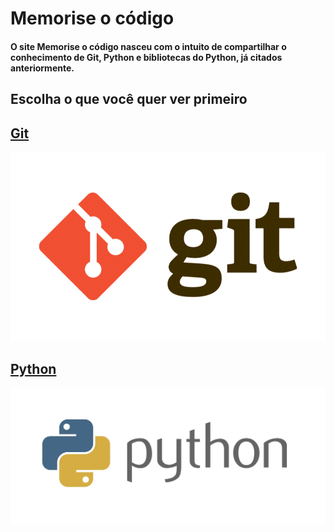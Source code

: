 # Memorise o código
#### O site Memorise o código nasceu com o intuito de compartilhar o conhecimento de Git, Python e bibliotecas do Python, já citados anteriormente.
## Escolha o que você quer ver primeiro
## [Git](https://memorise-codigos.github.io/Git/)
![git.png](https://github.com/Memorise-codigos/Morise-codigo/blob/main/git.png?raw=true)
## [Python](https://memorise-codigos.github.io/python/)
![python.png](https://github.com/Memorise-codigos/Morise-codigo/blob/main/python.png?raw=true)
